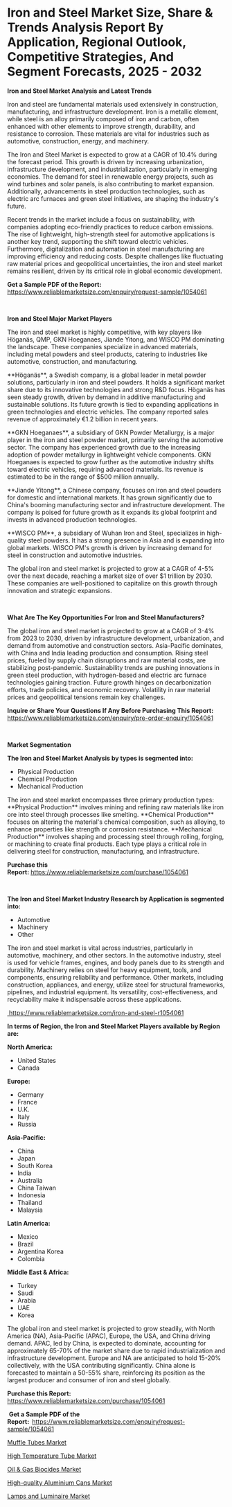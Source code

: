 <p><h1>Iron and Steel Market Size, Share & Trends Analysis Report By Application, Regional Outlook, Competitive Strategies, And Segment Forecasts, 2025 - 2032</h1></p><p><strong>Iron and Steel Market Analysis and Latest Trends</strong></p>
<p><p>Iron and steel are fundamental materials used extensively in construction, manufacturing, and infrastructure development. Iron is a metallic element, while steel is an alloy primarily composed of iron and carbon, often enhanced with other elements to improve strength, durability, and resistance to corrosion. These materials are vital for industries such as automotive, construction, energy, and machinery.</p><p>The Iron and Steel Market is expected to grow at a CAGR of 10.4% during the forecast period. This growth is driven by increasing urbanization, infrastructure development, and industrialization, particularly in emerging economies. The demand for steel in renewable energy projects, such as wind turbines and solar panels, is also contributing to market expansion. Additionally, advancements in steel production technologies, such as electric arc furnaces and green steel initiatives, are shaping the industry's future.</p><p>Recent trends in the market include a focus on sustainability, with companies adopting eco-friendly practices to reduce carbon emissions. The rise of lightweight, high-strength steel for automotive applications is another key trend, supporting the shift toward electric vehicles. Furthermore, digitalization and automation in steel manufacturing are improving efficiency and reducing costs. Despite challenges like fluctuating raw material prices and geopolitical uncertainties, the iron and steel market remains resilient, driven by its critical role in global economic development.</p></p>
<p><strong>Get a Sample PDF of the Report:&nbsp;</strong> <a href="https://www.reliablemarketsize.com/enquiry/request-sample/1054061?utm_campaign=1991&utm_medium=2&utm_source=Github&utm_content=ia&utm_term=25012025&utm_id=iron-and-steel">https://www.reliablemarketsize.com/enquiry/request-sample/1054061</a></p>
<p>&nbsp;</p>
<p><strong>Iron and Steel Major Market Players</strong></p>
<p><p>The iron and steel market is highly competitive, with key players like Höganäs, QMP, GKN Hoeganaes, Jiande Yitong, and WISCO PM dominating the landscape. These companies specialize in advanced materials, including metal powders and steel products, catering to industries like automotive, construction, and manufacturing.</p><p>**Höganäs**, a Swedish company, is a global leader in metal powder solutions, particularly in iron and steel powders. It holds a significant market share due to its innovative technologies and strong R&D focus. Höganäs has seen steady growth, driven by demand in additive manufacturing and sustainable solutions. Its future growth is tied to expanding applications in green technologies and electric vehicles. The company reported sales revenue of approximately €1.2 billion in recent years.</p><p>**GKN Hoeganaes**, a subsidiary of GKN Powder Metallurgy, is a major player in the iron and steel powder market, primarily serving the automotive sector. The company has experienced growth due to the increasing adoption of powder metallurgy in lightweight vehicle components. GKN Hoeganaes is expected to grow further as the automotive industry shifts toward electric vehicles, requiring advanced materials. Its revenue is estimated to be in the range of $500 million annually.</p><p>**Jiande Yitong**, a Chinese company, focuses on iron and steel powders for domestic and international markets. It has grown significantly due to China's booming manufacturing sector and infrastructure development. The company is poised for future growth as it expands its global footprint and invests in advanced production technologies.</p><p>**WISCO PM**, a subsidiary of Wuhan Iron and Steel, specializes in high-quality steel powders. It has a strong presence in Asia and is expanding into global markets. WISCO PM's growth is driven by increasing demand for steel in construction and automotive industries.</p><p>The global iron and steel market is projected to grow at a CAGR of 4-5% over the next decade, reaching a market size of over $1 trillion by 2030. These companies are well-positioned to capitalize on this growth through innovation and strategic expansions.</p></p>
<p>&nbsp;</p>
<p><strong>What Are The Key Opportunities For Iron and Steel Manufacturers?</strong></p>
<p><p>The global iron and steel market is projected to grow at a CAGR of 3-4% from 2023 to 2030, driven by infrastructure development, urbanization, and demand from automotive and construction sectors. Asia-Pacific dominates, with China and India leading production and consumption. Rising steel prices, fueled by supply chain disruptions and raw material costs, are stabilizing post-pandemic. Sustainability trends are pushing innovations in green steel production, with hydrogen-based and electric arc furnace technologies gaining traction. Future growth hinges on decarbonization efforts, trade policies, and economic recovery. Volatility in raw material prices and geopolitical tensions remain key challenges.</p></p>
<p><strong>Inquire or Share Your Questions If Any Before Purchasing This Report:</strong> <a href="https://www.reliablemarketsize.com/enquiry/pre-order-enquiry/1054061?utm_campaign=1991&utm_medium=2&utm_source=Github&utm_content=ia&utm_term=25012025&utm_id=iron-and-steel">https://www.reliablemarketsize.com/enquiry/pre-order-enquiry/1054061</a></p>
<p>&nbsp;</p>
<p><strong>Market Segmentation</strong></p>
<p><strong>The Iron and Steel Market Analysis by types is segmented into:</strong></p>
<p><ul><li>Physical Production</li><li>Chemical Production</li><li>Mechanical Production</li></ul></p>
<p><p>The iron and steel market encompasses three primary production types: **Physical Production** involves mining and refining raw materials like iron ore into steel through processes like smelting. **Chemical Production** focuses on altering the material's chemical composition, such as alloying, to enhance properties like strength or corrosion resistance. **Mechanical Production** involves shaping and processing steel through rolling, forging, or machining to create final products. Each type plays a critical role in delivering steel for construction, manufacturing, and infrastructure.</p></p>
<p><strong>Purchase this Report:&nbsp;</strong><a href="https://www.reliablemarketsize.com/purchase/1054061?utm_campaign=1991&utm_medium=2&utm_source=Github&utm_content=ia&utm_term=25012025&utm_id=iron-and-steel">https://www.reliablemarketsize.com/purchase/1054061</a></p>
<p>&nbsp;</p>
<p><strong>The Iron and Steel Market Industry Research by Application is segmented into:</strong></p>
<p><ul><li>Automotive</li><li>Machinery</li><li>Other</li></ul></p>
<p><p>The iron and steel market is vital across industries, particularly in automotive, machinery, and other sectors. In the automotive industry, steel is used for vehicle frames, engines, and body panels due to its strength and durability. Machinery relies on steel for heavy equipment, tools, and components, ensuring reliability and performance. Other markets, including construction, appliances, and energy, utilize steel for structural frameworks, pipelines, and industrial equipment. Its versatility, cost-effectiveness, and recyclability make it indispensable across these applications.</p></p>
<p><a href="https://www.reliablemarketsize.com/iron-and-steel-r1054061?utm_campaign=1991&utm_medium=2&utm_source=Github&utm_content=ia&utm_term=25012025&utm_id=iron-and-steel">&nbsp;https://www.reliablemarketsize.com/iron-and-steel-r1054061</a></p>
<p><strong>In terms of Region, the Iron and Steel Market Players available by Region are:</strong></p>
<p>
    <p> <strong> North America: </strong>
        <ul>
            <li>United States</li>
            <li>Canada</li>
        </ul>
        </p> 
    <p> <strong> Europe: </strong>
        <ul>
            <li>Germany</li>
            <li>France</li>
            <li>U.K.</li>
            <li>Italy</li>
            <li>Russia</li>
        </ul>
        </p> 
    <p> <strong> Asia-Pacific: </strong>
        <ul>
            <li>China</li>
            <li>Japan</li>
            <li>South Korea</li>
            <li>India</li>
            <li>Australia</li>
            <li>China Taiwan</li>
            <li>Indonesia</li>
            <li>Thailand</li>
            <li>Malaysia</li>
        </ul>
        </p> 
    <p> <strong> Latin America: </strong>
        <ul>
            <li>Mexico</li>
            <li>Brazil</li>
            <li>Argentina Korea</li>
            <li>Colombia</li>
        </ul>
        </p> 
    <p> <strong> Middle East & Africa: </strong>
        <ul>
            <li>Turkey</li>
            <li>Saudi</li>
            <li>Arabia</li>
            <li>UAE</li>
            <li>Korea</li>
        </ul>
    </p>
    </p>
<p><p>The global iron and steel market is projected to grow steadily, with North America (NA), Asia-Pacific (APAC), Europe, the USA, and China driving demand. APAC, led by China, is expected to dominate, accounting for approximately 65-70% of the market share due to rapid industrialization and infrastructure development. Europe and NA are anticipated to hold 15-20% collectively, with the USA contributing significantly. China alone is forecasted to maintain a 50-55% share, reinforcing its position as the largest producer and consumer of iron and steel globally.</p></p>
<p><strong>Purchase this Report: </strong><a href="https://www.reliablemarketsize.com/purchase/1054061?utm_campaign=1991&utm_medium=2&utm_source=Github&utm_content=ia&utm_term=25012025&utm_id=iron-and-steel">https://www.reliablemarketsize.com/purchase/1054061</a></p>
<p>&nbsp;<strong>Get a Sample PDF of the Report:&nbsp;&nbsp;</strong><a href="https://www.reliablemarketsize.com/enquiry/request-sample/1054061?utm_campaign=1991&utm_medium=2&utm_source=Github&utm_content=ia&utm_term=25012025&utm_id=iron-and-steel">https://www.reliablemarketsize.com/enquiry/request-sample/1054061</a></p>
<p><strong></strong></p>
<p><p><a href="https://github.com/djibenesha/Market-Research-Report-List-1/blob/main/muffle-tubes-market.md?utm_campaign=1991&utm_medium=2&utm_source=Github&utm_content=ia&utm_term=25012025&utm_id=iron-and-steel">Muffle Tubes Market</a></p><p><a href="https://github.com/birbamanan03/Market-Research-Report-List-1/blob/main/high-temperature-tube-market.md?utm_campaign=1991&utm_medium=2&utm_source=Github&utm_content=ia&utm_term=25012025&utm_id=iron-and-steel">High Temperature Tube Market</a></p><p><a href="https://www.linkedin.com/pulse/success-road-map-growing-oil-gas-biocides-market-industrys-2mbte?utm_campaign=1991&utm_medium=2&utm_source=Github&utm_content=ia&utm_term=25012025&utm_id=iron-and-steel">Oil & Gas Biocides Market</a></p><p><a href="https://www.linkedin.com/pulse/high-quality-aluminium-cans-market-size-forecast-from-2025-aeqpe?utm_campaign=1991&utm_medium=2&utm_source=Github&utm_content=ia&utm_term=25012025&utm_id=iron-and-steel">High-quality Aluminium Cans Market</a></p><p><a href="https://www.linkedin.com/pulse/lamps-luminaire-market-matrix-applications-types-cagr-growth-9z2qc?utm_campaign=1991&utm_medium=2&utm_source=Github&utm_content=ia&utm_term=25012025&utm_id=iron-and-steel">Lamps and Luminaire Market</a></p></p>